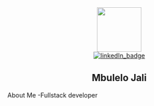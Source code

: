 <!--
**Mbujali/Mbujali** is a ✨ _special_ ✨ repository because its `README.md` (this file) appears on your GitHub profile.

Here are some ideas to get you started:

- 🔭 I’m currently working on ...
- 🌱 I’m currently learning ...
- 👯 I’m looking to collaborate on ...
- 🤔 I’m looking for help with ...
- 💬 Ask me about ...
- 📫 How to reach me: ...
- 😄 Pronouns: ...
- ⚡ Fun fact: ...
-->
<div id="header" align="center">
  <img src="https://media2.giphy.com/media/du3J3cXyzhj75IOgvA/giphy.gif?cid=ecf05e47if0wr26ewe3uik301wvl3mzljoa2fhe548tv24x8&ep=v1_gifs_search&rid=giphy.gif&ct=g" width="100"/>
</div>
<div id="links" align="center">
  <a href="www.linkedin.com/in/mbulelo-jali-30340">
    <img src="https://img.shields.io/badge/LinkedIn-blue?style=for-the-badge&logo=linkedin&logoColor=white" alt="linkedIn_badge"/>
  </a>
</div>
<h2 align="center">Mbulelo Jali</h2>
About Me
-Fullstack developer
